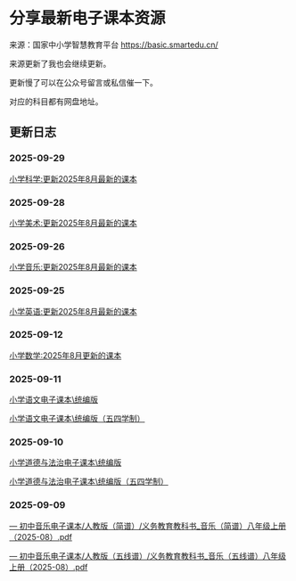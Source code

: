 # 分享最新电子课本资源

来源：国家中小学智慧教育平台 https://basic.smartedu.cn/

来源更新了我也会继续更新。

更新慢了可以在公众号留言或私信催一下。

对应的科目都有网盘地址。
<!-- <img width="800" alt="image" src="https://github.com/user-attachments/assets/3e16f0a4-c317-4375-bbf2-ea754ebd1118" /> -->

## 更新日志

### 2025-09-29
[小学科学:更新2025年8月最新的课本](https://github.com/zhongyuanqi/dianzi-keben/blob/main/%E5%B0%8F%E5%AD%A6%E7%94%B5%E5%AD%90%E8%AF%BE%E6%9C%AC/%E5%B0%8F%E5%AD%A6%E7%A7%91%E5%AD%A6%E7%94%B5%E5%AD%90%E8%AF%BE%E6%9C%AC.md)

### 2025-09-28
[小学美术:更新2025年8月最新的课本](https://github.com/zhongyuanqi/dianzi-keben/blob/main/%E5%B0%8F%E5%AD%A6%E7%94%B5%E5%AD%90%E8%AF%BE%E6%9C%AC/%E5%B0%8F%E5%AD%A6%E7%BE%8E%E6%9C%AF%E7%94%B5%E5%AD%90%E8%AF%BE%E6%9C%AC.md)

### 2025-09-26
[小学音乐:更新2025年8月最新的课本](https://github.com/zhongyuanqi/dianzi-keben/blob/main/%E5%B0%8F%E5%AD%A6%E7%94%B5%E5%AD%90%E8%AF%BE%E6%9C%AC/%E5%B0%8F%E5%AD%A6%E9%9F%B3%E4%B9%90%E7%94%B5%E5%AD%90%E8%AF%BE%E6%9C%AC.md)

### 2025-09-25
[小学英语:更新2025年8月最新的课本](https://github.com/zhongyuanqi/dianzi-keben/blob/main/%E5%B0%8F%E5%AD%A6%E7%94%B5%E5%AD%90%E8%AF%BE%E6%9C%AC/%E5%B0%8F%E5%AD%A6%E8%8B%B1%E8%AF%AD%E7%94%B5%E5%AD%90%E8%AF%BE%E6%9C%AC.md)

### 2025-09-12
[小学数学:2025年8月更新的课本](https://github.com/zhongyuanqi/dianzi-keben/blob/main/%E5%B0%8F%E5%AD%A6%E7%94%B5%E5%AD%90%E8%AF%BE%E6%9C%AC/%E5%B0%8F%E5%AD%A6%E6%95%B0%E5%AD%A6%E7%94%B5%E5%AD%90%E8%AF%BE%E6%9C%AC.md)

### 2025-09-11
[小学语文电子课本\统编版](https://github.com/zhongyuanqi/dianzi-keben/blob/main/%E5%B0%8F%E5%AD%A6%E7%94%B5%E5%AD%90%E8%AF%BE%E6%9C%AC/%E5%B0%8F%E5%AD%A6%E8%AF%AD%E6%96%87%E7%94%B5%E5%AD%90%E8%AF%BE%E6%9C%AC.md)

[小学语文电子课本\统编版（五四学制）](https://github.com/zhongyuanqi/dianzi-keben/blob/main/%E5%B0%8F%E5%AD%A6%E7%94%B5%E5%AD%90%E8%AF%BE%E6%9C%AC/%E5%B0%8F%E5%AD%A6%E8%AF%AD%E6%96%87%E7%94%B5%E5%AD%90%E8%AF%BE%E6%9C%AC.md)

### 2025-09-10
[小学道德与法治电子课本\统编版](https://github.com/zhongyuanqi/dianzi-keben/blob/main/%E5%B0%8F%E5%AD%A6%E7%94%B5%E5%AD%90%E8%AF%BE%E6%9C%AC/%E5%B0%8F%E5%AD%A6%E9%81%93%E5%BE%B7%E4%B8%8E%E6%B3%95%E6%B2%BB%E7%94%B5%E5%AD%90%E8%AF%BE%E6%9C%AC.md)

[小学道德与法治电子课本\统编版（五四学制）](https://github.com/zhongyuanqi/dianzi-keben/blob/main/%E5%B0%8F%E5%AD%A6%E7%94%B5%E5%AD%90%E8%AF%BE%E6%9C%AC/%E5%B0%8F%E5%AD%A6%E9%81%93%E5%BE%B7%E4%B8%8E%E6%B3%95%E6%B2%BB%E7%94%B5%E5%AD%90%E8%AF%BE%E6%9C%AC.md)

### 2025-09-09
[–– 初中音乐电子课本/人教版（简谱）/义务教育教科书_音乐（简谱）八年级上册（2025-08）.pdf](https://github.com/zhongyuanqi/dianzi-keben/blob/main/%E5%88%9D%E4%B8%AD%E7%94%B5%E5%AD%90%E8%AF%BE%E6%9C%AC/%E5%88%9D%E4%B8%AD%E9%9F%B3%E4%B9%90%E7%94%B5%E5%AD%90%E8%AF%BE%E6%9C%AC)  

[–– 初中音乐电子课本/人教版（五线谱）/义务教育教科书_音乐（五线谱）八年级上册（2025-08）.pdf](https://github.com/zhongyuanqi/dianzi-keben/blob/main/%E5%88%9D%E4%B8%AD%E7%94%B5%E5%AD%90%E8%AF%BE%E6%9C%AC/%E5%88%9D%E4%B8%AD%E9%9F%B3%E4%B9%90%E7%94%B5%E5%AD%90%E8%AF%BE%E6%9C%AC)  
